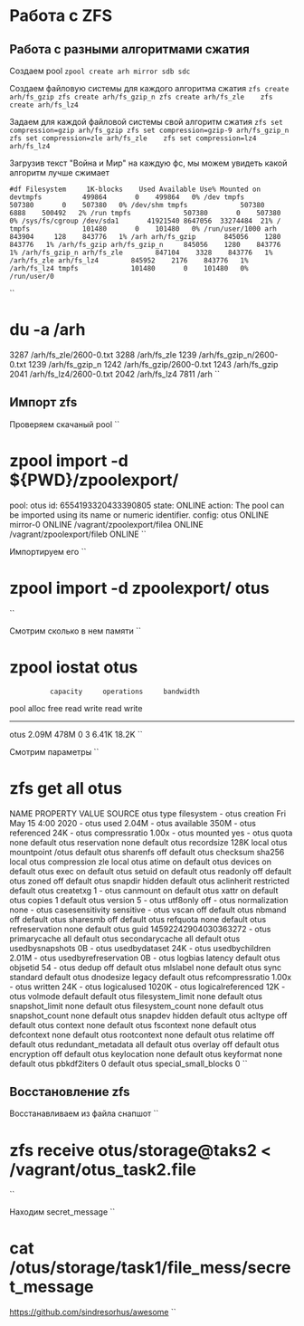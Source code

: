 # Работа с ZFS

## Работа с разными алгоритмами сжатия

Создаем pool
``
zpool create arh mirror sdb sdc
``

Создаем файловую системы для каждого алгоритма сжатия
``
zfs create arh/fs_gzip
zfs create arh/fs_gzip_n
zfs create arh/fs_zle   
zfs create arh/fs_lz4
``

Задаем для каждой файловой системы свой алгоритм сжатия
``
zfs set compression=gzip arh/fs_gzip
zfs set compression=gzip-9 arh/fs_gzip_n
zfs set compression=zle arh/fs_zle   
zfs set compression=lz4 arh/fs_lz4
``

Загрузив текст "Война и Мир" на каждую фс, мы можем увидеть какой алгоритм лучше сжимает

``
#df
Filesystem     1K-blocks    Used Available Use% Mounted on
devtmpfs          499864       0    499864   0% /dev
tmpfs             507380       0    507380   0% /dev/shm
tmpfs             507380    6888    500492   2% /run
tmpfs             507380       0    507380   0% /sys/fs/cgroup
/dev/sda1       41921540 8647056  33274484  21% /
tmpfs             101480       0    101480   0% /run/user/1000
arh               843904     128    843776   1% /arh
arh/fs_gzip       845056    1280    843776   1% /arh/fs_gzip
arh/fs_gzip_n     845056    1280    843776   1% /arh/fs_gzip_n
arh/fs_zle        847104    3328    843776   1% /arh/fs_zle
arh/fs_lz4        845952    2176    843776   1% /arh/fs_lz4
tmpfs             101480       0    101480   0% /run/user/0
``

``
# du -a /arh
3287	/arh/fs_zle/2600-0.txt
3288	/arh/fs_zle
1239	/arh/fs_gzip_n/2600-0.txt
1239	/arh/fs_gzip_n
1242	/arh/fs_gzip/2600-0.txt
1243	/arh/fs_gzip
2041	/arh/fs_lz4/2600-0.txt
2042	/arh/fs_lz4
7811	/arh
``

## Импорт zfs

Проверяем скачаный pool
``
# zpool import -d ${PWD}/zpoolexport/       
   pool: otus
     id: 6554193320433390805
  state: ONLINE
 action: The pool can be imported using its name or numeric identifier.
 config:
	otus                            ONLINE
	  mirror-0                      ONLINE
	    /vagrant/zpoolexport/filea  ONLINE
	    /vagrant/zpoolexport/fileb  ONLINE
``

Импортируем его
``
# zpool import -d zpoolexport/ otus
``

Смотрим сколько в нем памяти
``
# zpool iostat otus
              capacity     operations     bandwidth 
pool        alloc   free   read  write   read  write
----------  -----  -----  -----  -----  -----  -----
otus        2.09M   478M      0      3  6.41K  18.2K
``

Смотрим параметры
``
# zfs get all otus
NAME  PROPERTY              VALUE                  SOURCE
otus  type                  filesystem             -
otus  creation              Fri May 15  4:00 2020  -
otus  used                  2.04M                  -
otus  available             350M                   -
otus  referenced            24K                    -
otus  compressratio         1.00x                  -
otus  mounted               yes                    -
otus  quota                 none                   default
otus  reservation           none                   default
otus  recordsize            128K                   local
otus  mountpoint            /otus                  default
otus  sharenfs              off                    default
otus  checksum              sha256                 local
otus  compression           zle                    local
otus  atime                 on                     default
otus  devices               on                     default
otus  exec                  on                     default
otus  setuid                on                     default
otus  readonly              off                    default
otus  zoned                 off                    default
otus  snapdir               hidden                 default
otus  aclinherit            restricted             default
otus  createtxg             1                      -
otus  canmount              on                     default
otus  xattr                 on                     default
otus  copies                1                      default
otus  version               5                      -
otus  utf8only              off                    -
otus  normalization         none                   -
otus  casesensitivity       sensitive              -
otus  vscan                 off                    default
otus  nbmand                off                    default
otus  sharesmb              off                    default
otus  refquota              none                   default
otus  refreservation        none                   default
otus  guid                  14592242904030363272   -
otus  primarycache          all                    default
otus  secondarycache        all                    default
otus  usedbysnapshots       0B                     -
otus  usedbydataset         24K                    -
otus  usedbychildren        2.01M                  -
otus  usedbyrefreservation  0B                     -
otus  logbias               latency                default
otus  objsetid              54                     -
otus  dedup                 off                    default
otus  mlslabel              none                   default
otus  sync                  standard               default
otus  dnodesize             legacy                 default
otus  refcompressratio      1.00x                  -
otus  written               24K                    -
otus  logicalused           1020K                  -
otus  logicalreferenced     12K                    -
otus  volmode               default                default
otus  filesystem_limit      none                   default
otus  snapshot_limit        none                   default
otus  filesystem_count      none                   default
otus  snapshot_count        none                   default
otus  snapdev               hidden                 default
otus  acltype               off                    default
otus  context               none                   default
otus  fscontext             none                   default
otus  defcontext            none                   default
otus  rootcontext           none                   default
otus  relatime              off                    default
otus  redundant_metadata    all                    default
otus  overlay               off                    default
otus  encryption            off                    default
otus  keylocation           none                   default
otus  keyformat             none                   default
otus  pbkdf2iters           0                      default
otus  special_small_blocks  0 
``

## Восстановление zfs

Восстанавливаем из файла снапшот
``
# zfs receive otus/storage@taks2 < /vagrant/otus_task2.file
``

Находим secret_message
``
# cat /otus/storage/task1/file_mess/secret_message
https://github.com/sindresorhus/awesome
``